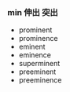 ### min  伸出  突出

- prominent
- prominence
- eminent
- eminence
- superminent
- preeminent
- preeminence
